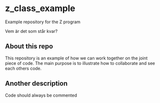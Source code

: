 # z_class_example
Example repository for the Z program

Vem är det som står kvar?

## About this repo

This repository is an example of how we can work together on the joint piece of code. The main purpose is to illustrate how to collaborate and see each others code. 

## Another description

Code should always be commented
